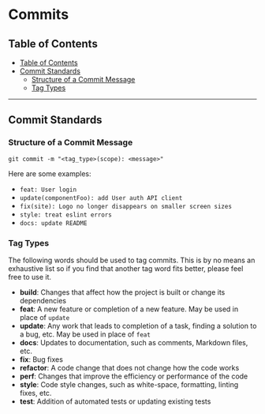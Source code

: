 # Commits

## Table of Contents

- [Table of Contents](#table-of-contents)
- [Commit Standards](#commit-standards)
    - [Structure of a Commit Message](#structure-of-a-commit-message)
    - [Tag Types](#tag-types) 

---

## Commit Standards

### Structure of a Commit Message
```
git commit -m "<tag_type>(scope): <message>"
```

Here are some examples:

- `feat: User login`
- `update(componentFoo): add User auth API client`
- `fix(site): Logo no longer disappears on smaller screen sizes`
- `style: treat eslint errors`
- `docs: update README`


### Tag Types
The following words should be used to tag commits. This is by no means an exhaustive list so if you find that another tag word fits better, please feel free to use it.

- **build**: Changes that affect how the project is built or change its dependencies
- **feat**: A new feature or completion of a new feature. May be used in place of `update`
- **update**: Any work that leads to completion of a task, finding a solution to a bug, etc. May be used in place of `feat`
- **docs**: Updates to documentation, such as comments, Markdown files, etc.
- **fix**: Bug fixes
- **refactor**: A code change that does not change how the code works
- **perf**: Changes that improve the efficiency or performance of the code
- **style**: Code style changes, such as white-space, formatting, linting fixes, etc.
- **test**: Addition of automated tests or updating existing tests
